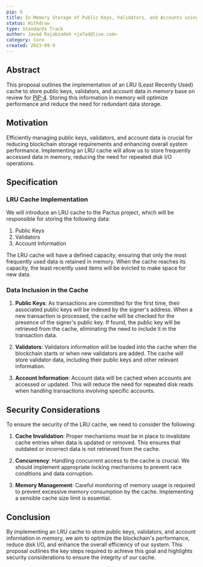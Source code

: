 ```yaml
---
pip: 6
title: In-Memory Storage of Public Keys, Validators, and Accounts using LRU Cache
status: Withdraw
type: Standards Track
author: Javad Rajabzadeh <ja7ad@live.com>
category: Core
created: 2023-09-9
---
```

## Abstract

This proposal outlines the implementation of an LRU (Least Recently Used) cache to store
public keys, validators, and account data in memory base on review for
[PIP-4](https://pips.pactus.org/PIPs/pip-4).
Storing this information in memory will optimize performance and reduce the need for redundant data storage.

## Motivation

Efficiently managing public keys, validators, and account data is crucial for
reducing blockchain storage requirements and enhancing overall system performance.
Implementing an LRU cache will allow us to store frequently accessed data in memory,
reducing the need for repeated disk I/O operations.

## Specification

### LRU Cache Implementation

We will introduce an LRU cache to the Pactus project, which will be responsible for storing the following data:

1. Public Keys
2. Validators
3. Account Information

The LRU cache will have a defined capacity, ensuring that only the
most frequently used data is retained in memory.
When the cache reaches its capacity, the least recently used items will be evicted to make space for new data.

### Data Inclusion in the Cache

1. **Public Keys**:
   As transactions are committed for the first time, their associated public keys will be indexed by the signer's address.
   When a new transaction is processed, the cache will be checked for the presence of the signer's public key.
   If found, the public key will be retrieved from the cache, eliminating the need to include it in the transaction data.

2. **Validators**:
   Validators information will be loaded into the cache when the blockchain starts or when new validators are added.
   The cache will store validator data, including their public keys and other relevant information.

3. **Account Information**:
   Account data will be cached when accounts are accessed or updated.
   This will reduce the need for repeated disk reads when handling transactions involving specific accounts.

## Security Considerations

To ensure the security of the LRU cache, we need to consider the following:

1. **Cache Invalidation**:
   Proper mechanisms must be in place to invalidate cache entries when data is updated or removed.
   This ensures that outdated or incorrect data is not retrieved from the cache.

2. **Concurrency**:
   Handling concurrent access to the cache is crucial.
   We should implement appropriate locking mechanisms to prevent race conditions and data corruption.

3. **Memory Management**:
   Careful monitoring of memory usage is required to prevent excessive memory consumption by the cache.
   Implementing a sensible cache size limit is essential.

## Conclusion

By implementing an LRU cache to store public keys, validators, and account information in memory,
we aim to optimize the blockchain's performance, reduce disk I/O, and enhance the overall efficiency of our system.
This proposal outlines the key steps required to achieve this goal and
highlights security considerations to ensure the integrity of our cache.
